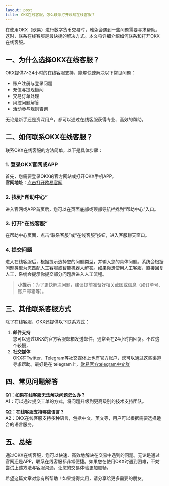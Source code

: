 ```yaml
---
layout: post
title: OKX在线客服，怎么联系打开欧易在线客服？
---
```

在使用OKX（欧易）进行数字货币交易时，难免会遇到一些问题需要寻求帮助。这时，联系在线客服是最快捷的解决方式。本文将详细介绍如何联系和打开OKX在线客服。

## 一、为什么选择OKX在线客服？

OKX提供7×24小时的在线客服支持，能够快速解决以下常见问题：
- 账户注册与登录问题
- 充值与提现疑问
- 交易订单处理
- 风控问题解答
- 活动参与规则咨询

无论是新手还是资深用户，都可以通过在线客服获得专业、高效的帮助。

## 二、如何联系OKX在线客服？

联系OKX在线客服的方法简单，以下是具体步骤：

### 1. 登录OKX官网或APP  
首先，您需要登录OKX的官方网站或打开OKX手机APP。  
**官网地址**：<a class="register-button" href="#">点击打开欧易官网</a>

### 2. 找到“帮助中心”  
进入官网或APP首页后，您可以在页面底部或顶部导航栏找到“帮助中心”入口。

### 3. 打开“在线客服”  
在帮助中心页面，点击“联系客服”或“在线客服”按钮，进入客服聊天窗口。

### 4. 提交问题  
进入在线客服后，根据提示选择您的问题类型，并输入您的具体问题。系统会根据问题类型为您匹配人工客服或智能机器人解答。如果你想使用人工客服，直接回复人工，系统会提示你提交部分问题后进入人工流程。

> **小提示**：为了更快解决问题，建议提前准备好相关截图或信息（如订单号、账户邮箱等）。

## 三、其他联系客服方式

除了在线客服，OKX还提供以下联系方式：
1. **邮件支持**  
您可以通过OKX的官方客服邮箱发送邮件，通常会在24小时内回复。不过这个较慢，
2. **社交媒体**  
OKX在Twitter、Telegram等社交媒体上也有官方账户，您可以通过这些渠道寻求帮助。最好是在 telegram上，[欧易官方telegram中文群](/302.html?target=https://t.me/OKXGroup_CN)

## 四、常见问题解答

**Q1：如果在线客服无法解决问题怎么办？**  
A1：可以通过提交工单的方式，将问题升级到更高级别的技术支持团队。

**Q2：在线客服支持哪些语言？**  
A2：OKX在线客服支持多种语言，包括中文、英文等，用户可以根据需要选择适合的语言服务。

## 五、总结

通过OKX在线客服，您可以快速、高效地解决在交易中遇到的问题。无论是通过官网还是APP，联系在线客服都非常便捷。如果您在使用OKX时遇到困难，不妨尝试上述方法与客服沟通，让您的交易体验更加顺畅。

希望这篇文章对您有所帮助！如果觉得实用，请分享给更多需要的朋友。